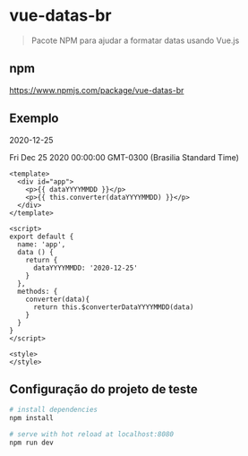 # vue-datas-br

> Pacote NPM para ajudar a formatar datas usando Vue.js

## npm

https://www.npmjs.com/package/vue-datas-br

## Exemplo 

2020-12-25

Fri Dec 25 2020 00:00:00 GMT-0300 (Brasilia Standard Time)

```
<template>
  <div id="app">
    <p>{{ dataYYYYMMDD }}</p>
    <p>{{ this.converter(dataYYYYMMDD) }}</p>
  </div>
</template>

<script>
export default {
  name: 'app',
  data () {
    return {
      dataYYYYMMDD: '2020-12-25'
    }
  },
  methods: {
    converter(data){
      return this.$converterDataYYYYMMDD(data)
    }
  }
}
</script>

<style>
</style>
``` 


## Configuração do projeto de teste

``` bash
# install dependencies
npm install

# serve with hot reload at localhost:8080
npm run dev
```

